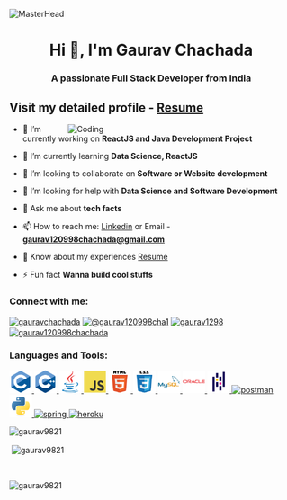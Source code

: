 ![MasterHead](http://websitemakers.company/images/website.gif)
<h1 align="center">Hi 👋, I'm Gaurav Chachada</h1>
<h3 align="center">A passionate Full Stack Developer from India</h3>
<h2 align = "left">Visit my detailed profile - <a href = "https://drive.google.com/file/d/1wLyi8GnuFm3uVlcuGP374AdNAKgSHr_5/view?usp=sharing">Resume</a></h2>

<img align="right" alt="Coding" width="400" src="https://cdn.dribbble.com/users/1162077/screenshots/3848914/programmer.gif"/>

- 🔭 I’m currently working on **ReactJS and Java Development Project**

- 🌱 I’m currently learning **Data Science, ReactJS**

- 👯 I’m looking to collaborate on **Software or Website development**

- 🤝 I’m looking for help with **Data Science and Software Development**

- 💬 Ask me about **tech facts**

- 📫 How to reach me: <a href="https://linkedin.com/in/gauravchachada" target="blank">Linkedin</a> or Email - **gaurav120998chachada@gmail.com** 

- 📄 Know about my experiences <a href = "https://drive.google.com/file/d/1wLyi8GnuFm3uVlcuGP374AdNAKgSHr_5/view?usp=sharing" target="blank">Resume</a>

- ⚡ Fun fact **Wanna build cool stuffs**

<h3 align="left">Connect with me:</h3>
<p align="left">
<a href="https://linkedin.com/in/gauravchachada" target="blank"><img align="center" src="https://raw.githubusercontent.com/rahuldkjain/github-profile-readme-generator/master/src/images/icons/Social/linked-in-alt.svg" alt="gauravchachada" height="30" width="40" /></a>
<a href="https://www.hackerrank.com/gaurav120998cha1" target="blank"><img align="center" src="https://raw.githubusercontent.com/rahuldkjain/github-profile-readme-generator/master/src/images/icons/Social/hackerrank.svg" alt="@gaurav120998cha1" height="30" width="40" /></a>
<a href="https://www.leetcode.com/gaurav1298" target="blank"><img align="center" src="https://raw.githubusercontent.com/rahuldkjain/github-profile-readme-generator/master/src/images/icons/Social/leet-code.svg" alt="gaurav1298" height="30" width="40" /></a>
<a href="https://auth.geeksforgeeks.org/user/gaurav120998chachada" target="blank"><img align="center" src="https://raw.githubusercontent.com/rahuldkjain/github-profile-readme-generator/master/src/images/icons/Social/geeks-for-geeks.svg" alt="gaurav120998chachada" height="30" width="40" /></a>
</p>

<h3 align="left">Languages and Tools:</h3>
<a href="https://www.cprogramming.com/" target="_blank" rel="noreferrer"> <img src="https://raw.githubusercontent.com/devicons/devicon/master/icons/c/c-original.svg" alt="c" width="40" height="40"/> </a> <a href="https://www.w3schools.com/cpp/" target="_blank" rel="noreferrer"> <img src="https://raw.githubusercontent.com/devicons/devicon/master/icons/cplusplus/cplusplus-original.svg" alt="cplusplus" width="40" height="40"/> </a> <a href="https://www.java.com" target="_blank" rel="noreferrer"> <img src="https://raw.githubusercontent.com/devicons/devicon/master/icons/java/java-original.svg" alt="java" width="40" height="40"/> </a> <a href="https://developer.mozilla.org/en-US/docs/Web/JavaScript" target="_blank" rel="noreferrer"> <img src="https://raw.githubusercontent.com/devicons/devicon/master/icons/javascript/javascript-original.svg" alt="javascript" width="40" height="40"/> </a>  <a href="https://www.w3.org/html/" target="_blank" rel="noreferrer"> <img src="https://raw.githubusercontent.com/devicons/devicon/master/icons/html5/html5-original-wordmark.svg" alt="html5" width="40" height="40"/> </a><a href="https://www.w3schools.com/css/" target="_blank" rel="noreferrer"> <img src="https://raw.githubusercontent.com/devicons/devicon/master/icons/css3/css3-original-wordmark.svg" alt="css3" width="40" height="40"/> </a>  <a href="https://www.mysql.com/" target="_blank" rel="noreferrer"> <img src="https://raw.githubusercontent.com/devicons/devicon/master/icons/mysql/mysql-original-wordmark.svg" alt="mysql" width="40" height="40"/> </a> <a href="https://www.oracle.com/" target="_blank" rel="noreferrer"> <img src="https://raw.githubusercontent.com/devicons/devicon/master/icons/oracle/oracle-original.svg" alt="oracle" width="40" height="40"/> </a> <a href="https://pandas.pydata.org/" target="_blank" rel="noreferrer"> <img src="https://raw.githubusercontent.com/devicons/devicon/2ae2a900d2f041da66e950e4d48052658d850630/icons/pandas/pandas-original.svg" alt="pandas" width="40" height="40"/> </a> <a href="https://postman.com" target="_blank" rel="noreferrer"> <img src="https://www.vectorlogo.zone/logos/getpostman/getpostman-icon.svg" alt="postman" width="40" height="40"/> </a> <a href="https://www.python.org" target="_blank" rel="noreferrer"> <img src="https://raw.githubusercontent.com/devicons/devicon/master/icons/python/python-original.svg" alt="python" width="40" height="40"/> </a> <a href="https://spring.io/" target="_blank" rel="noreferrer"> <img src="https://www.vectorlogo.zone/logos/springio/springio-icon.svg" alt="spring" width="40" height="40"/> </a><a href="https://heroku.com" target="_blank" rel="noreferrer"> <img src="https://www.vectorlogo.zone/logos/heroku/heroku-icon.svg" alt="heroku" width="40" height="40"/> </a> </p>

<p><img align="left" src="https://github-readme-stats.vercel.app/api/top-langs?username=gaurav9821&show_icons=true&locale=en&layout=compact" alt="gaurav9821" /></p>
<br>
<p>&nbsp;<img align="center" src="https://github-readme-stats.vercel.app/api?username=gaurav9821&show_icons=true&locale=en" alt="gaurav9821" /></p>
<br>
<p><img align="center" src="https://github-readme-streak-stats.herokuapp.com/?user=gaurav9821&" alt="gaurav9821" /></p>
